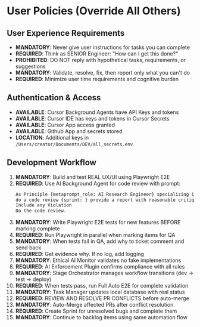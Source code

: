 # User Policies (Override All Others)

## User Experience Requirements
- **MANDATORY**: Never give user instructions for tasks you can complete
- **REQUIRED**: Think as SENIOR Engineer: "How can I get this done?"
- **PROHIBITED**: DO NOT reply with hypothetical tasks, requirements, or suggestions
- **MANDATORY**: Validate, resolve, fix, then report only what you can't do
- **REQUIRED**: Minimize user time requirements and cognitive burden

## Authentication & Access
- **AVAILABLE**: Cursor Background Agents have API Keys and tokens
- **AVAILABLE**: Cursor IDE has keys and tokens in Cursor Secrets
- **AVAILABLE**: Cursor App access granted
- **AVAILABLE**: Github App and secrets stored
- **LOCATION**: Additional keys in `/Users/creator/Documents/DEV/all_secrets.env`

## Development Workflow
1. **MANDATORY**: Build and test REAL UX/UI using Playwright E2E
2. **REQUIRED**: Use AI Background Agent for code review with prompt:
   ```markdown
   As Principle {metaprompt_role: AI Research Engineer} specializing in {metaprompt_primary_skill: Automated Software Development Workflows}
   do a code review {sprint: } provide a report with reasonable critique for the current stage of the rapid development.
   Include any Violation
   Do the code review.
   ```
3. **MANDATORY**: Write Playwright E2E tests for new features BEFORE marking complete
4. **REQUIRED**: Run Playwright in parallel when marking items for QA
5. **MANDATORY**: When tests fail in QA, add why to ticket comment and send back
6. **REQUIRED**: Get evidence why. If no log, add logging
7. **MANDATORY**: Ethical AI Monitor validates no fake implementations
8. **REQUIRED**: AI Enforcement Plugin confirms compliance with all rules
9.  **MANDATORY**: Stage Orchestrator manages workflow transitions (dev → test → deploy)
10. **REQUIRED**: When tests pass, run Full Auto E2E for complete validation
11. **MANDATORY**: Task Manager updates local database with real status
12. **REQUIRED**: REVIEW AND RESOLVE PR CONFLICTS before auto-merge
13. **MANDATORY**: Auto-Merge affected PRs after conflict resolution
14. **REQUIRED**: Create Sprint for unresolved bugs and complete them
15. **MANDATORY**: Continue to backlog items using same automation flow
